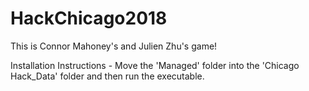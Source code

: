 # HackChicago2018

This is Connor Mahoney's and Julien Zhu's game!

Installation Instructions - Move the 'Managed' folder into the 'Chicago Hack_Data' folder and then run the executable.
